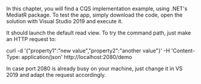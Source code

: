 In this chapter, you will find a CQS implementation example, using .NET's MediatR package. To test the app, simply download the code, open the solution with Visual Studio 2019 and execute it.

It should launch the default read view. To try the command path, just make an HTTP request to:

curl -d '{"property1":"new value","property2":"another value"}' -H 'Content-Type: application/json' http://localhost:2080/demo

In case port 2080 is already busy on your machine, just change it in VS 2019 and adapt the request accordingly.
